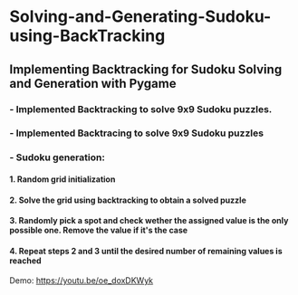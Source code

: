 # Solving-and-Generating-Sudoku-using-BackTracking
## Implementing Backtracking for Sudoku Solving and Generation with Pygame

### - Implemented Backtracking to solve 9x9 Sudoku puzzles.

### - Implemented Backtracing to solve 9x9 Sudoku puzzles

### - Sudoku generation:
#### 1. Random grid initialization
#### 2. Solve the grid using backtracking to obtain a solved puzzle
#### 3. Randomly pick a spot and check wether the assigned value is the only possible one. Remove the value if it's the case
#### 4. Repeat steps 2 and 3 until the desired number of remaining values is reached


Demo: https://youtu.be/oe_doxDKWyk
